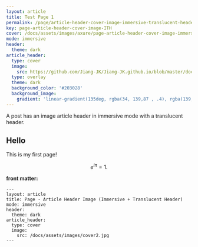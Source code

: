 ```yaml
---
layout: article
title: Test Page 1
permalink: /page/article-header-cover-image-immersive-translucent-header.html
key: page-article-header-cover-image-ITH
cover: /docs/assets/images/axure/page-article-header-cover-image-immersive-translucent-header.jpg
mode: immersive
header:
  theme: dark
article_header:
  type: cover
  image: 
    src: https://github.com/Jiang-JK/Jiang-JK.github.io/blob/master/docs/assets/images/cover3.jpg
  type: overlay
  theme: dark
  background_color: '#203028'
  background_image:
    gradient: 'linear-gradient(135deg, rgba(34, 139,87 , .4), rgba(139, 34, 139, .4))'
---
```


<!--more-->

A post has an image article header in immersive mode with a translucent header.

<style>
  .page__header .header__brand path {
    fill: rgba(255, 255, 255, .95);
  }
</style>

## Hello

This is my first page!

$$ e^{i\pi}=1.$$

**front matter:**

    ---
    layout: article
    title: Page - Article Header Image (Immersive + Translucent Header)
    mode: immersive
    header:
      theme: dark
    article_header:
      type: cover
      image:
        src: /docs/assets/images/cover2.jpg
    ---
